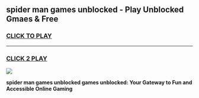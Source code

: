 
## spider man games unblocked - Play Unblocked Gmaes & Free
<h3>
<a href="https://news.freeplayer.one?title=spider_man_games_unblocked&ref=23F">CLICK TO PLAY</a></h3>
<hr>

<h3>
<a href="https://news.freeplayer.one?title=spider_man_games_unblocked&ref=23F">CLICK 2 PLAY</a>
  
</h3>

<a href="https://news.freeplayer.one?title=spider_man_games_unblocked&ref=23F/"><img src="https://clearcache.store/games.png"></a>


**spider man games unblocked games unblocked: Your Gateway to Fun and Accessible Online Gaming**
